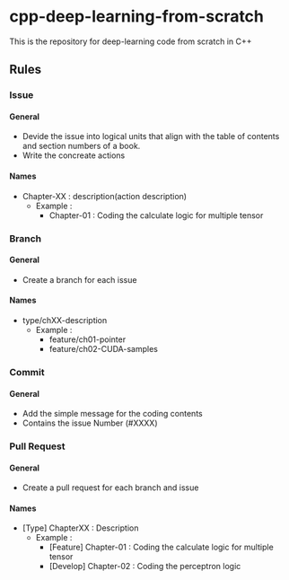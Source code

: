 # cpp-deep-learning-from-scratch
This is the repository for deep-learning code from scratch in C++

## Rules

### Issue
#### General
- Devide the issue into logical units that align with the table of contents and section numbers of a book.
- Write the concreate actions
#### Names
- Chapter-XX : description(action description)
  - Example :
    - Chapter-01 : Coding the calculate logic for multiple tensor 

### Branch
#### General
- Create a branch for each issue
#### Names
- type/chXX-description
  - Example :
    - feature/ch01-pointer
    - feature/ch02-CUDA-samples

### Commit
#### General
- Add the simple message for the coding contents
- Contains the issue Number (#XXXX)

### Pull Request
#### General
- Create a pull request for each branch and issue

#### Names
- [Type] ChapterXX : Description
  - Example :
    - [Feature] Chapter-01 : Coding the calculate logic for multiple tensor
    - [Develop] Chapter-02 : Coding the perceptron logic
